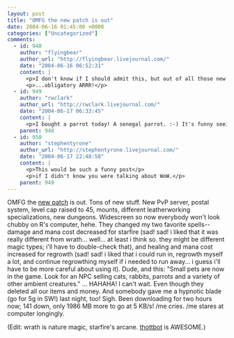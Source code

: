 ```yaml
---
layout: post
title: "OMFG the new patch is out"
date: 2004-06-16 01:45:00 +0000
categories: ["Uncategorized"]
comments:
  - id: 948
    author: "flyingbear"
    author_url: "http://flyingbear.livejournal.com/"
    date: "2004-06-16 06:52:31"
    content: |
      <p>I don't know if I should admit this, but out of all those new features the one I'm most excited about is the parrot...</p>
      <p>...obligatory ARRR!</p>
  - id: 949
    author: "rwclark"
    author_url: "http://rwclark.livejournal.com/"
    date: "2004-06-17 06:33:45"
    content: |
      <p>I bought a parrot today! A senegal parrot. :-) It's funny seeing everyone walking around in their underwear today.</p>
    parent: 948
  - id: 950
    author: "stephentyrone"
    author_url: "http://stephentyrone.livejournal.com/"
    date: "2004-06-17 22:48:58"
    content: |
      <p>This would be such a funny post</p>
      <p>if I didn't know you were talking about WoW.</p>
    parent: 949
---
```


OMFG the [new patch](http://www.worldofwarcraft.com/patchnotes/patch-6-12-04.shtml) is out. Tons of new stuff. New PvP server, postal system, level cap raised to 45, mounts, different leatherworking specializations, new dungeons. Widescreen so now everybody won't look chubby on R's computer, hehe. They changed my two favorite spells--damage and mana cost decreased for starfire (sad! sad! i liked that it was really different from wrath... well... at least i think so. they might be different magic types; i'll have to double-check that), and healing and mana cost increased for regrowth (sad! sad! i liked that i could run in, regrowth myself a lot, and continue regrowthing myself if i needed to run away... i guess i'll have to be more careful about using it). Dude, and this: "Small pets are now in the game. Look for an NPC selling cats, rabbits, parrots and a variety of other ambient creatures."  ... HAHAHA! I can't wait. Even though they deleted all our items and money. And somebody gave me a hypnotic blade (go for 5g in SW!) last night, too! Sigh. Been downloading for two hours now; 141 down, only 1986 MB more to go at 5 KB/s!
/me cries.
/me stares at computer longingly.

(Edit: wrath is nature magic, starfire's arcane. [thottbot](http://www.thottbot.com) is AWESOME.)